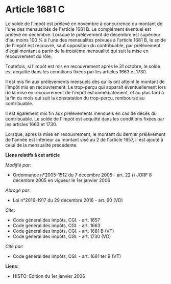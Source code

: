 # Article 1681 C

Le solde de l'impôt est prélevé en novembre à concurrence du montant de l'une des mensualités de l'article 1681 B. Le
complément éventuel est prélevé en décembre. Lorsque le prélèvement de décembre est supérieur d'au moins 100 % à l'une des
mensualités prévues à l'article 1681 B, le solde de l'impôt est recouvré, sauf opposition du contribuable, par prélèvement
d'égal montant à partir de la troisième mensualité qui suit la mise en recouvrement du rôle. 

Toutefois, si l'impôt est mis en recouvrement après le 31 octobre, le solde est acquitté dans les conditions fixées par les
articles 1663 et 1730. 

Il est mis fin aux prélèvements mensuels dès qu'ils ont atteint le montant de l'impôt mis en recouvrement. Le trop-perçu qui
apparaît éventuellement lors de la mise en recouvrement de l'impôt est immédiatement, et au plus tard à la fin du mois qui
suit la constatation du trop-perçu, remboursé au contribuable. 

Il est également mis fin aux prélèvements mensuels en cas de décès du contribuable. Le solde de l'impôt est acquitté dans les
conditions fixées par les articles 1663 et 1730. 

Lorsque, après la mise en recouvrement, le montant du dernier prélèvement de l'année est inférieur au montant visé au 2 de
l'article 1657, il est ajouté à celui de la mensualité précédente.

**Liens relatifs à cet article**

_Modifié par_:

  - Ordonnance n°2005-1512 du 7 décembre 2005 - art. 22 () JORF 8 décembre 2005 en vigueur le 1er janvier 2006

_Abrogé par_:

  - Loi n°2016-1917 du 29 décembre 2016 - art. 60 (VD)

_Cite_:

  - Code général des impôts, CGI. - art. 1657
  - Code général des impôts, CGI. - art. 1663
  - Code général des impôts, CGI. - art. 1681 B (VT)
  - Code général des impôts, CGI. - art. 1730 (VD)

_Cité par_:

  - Code général des impôts, CGI. - art. 1681 ter B (VT)

**Liens**:

  - HISTO: Edition du 1er janvier 2006
